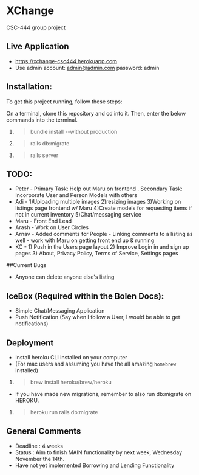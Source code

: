 # XChange

CSC-444 group project

## Live Application
* https://xchange-csc444.herokuapp.com
* Use admin account: admin@admin.com password: admin

## Installation:
To get this project running, follow these steps:

 On a terminal, clone this repository and cd into it. Then, enter the below commands into the terminal.
1. >bundle install --without production
2. >rails db:migrate
3. >rails server

## TODO:
* Peter - Primary Task: Help out Maru on frontend . Secondary Task: Incorporate User and Person Models with others
* Adi - 1)Uploading multiple images 2)resizing images 3)Working on listings page frontend w/ Maru 4)Create models for requesting items if not in current inventory 5)Chat/messaging service
* Maru - Front End Lead
* Arash - Work on User Circles
* Arnav - Added comments for People - Linking comments to a listing as well - work with Maru on getting front end up & running
* KC - 1) Push in the Users page layout 2) Improve Login in and sign up pages 3) About, Privacy Policy, Terms of Service, Settings pages  

##Current Bugs
* Anyone can delete anyone else's listing 

## IceBox (Required within the Bolen Docs):
* Simple Chat/Messaging Application
* Push Notification (Say when I follow a User, I would be able to get notifications)

## Deployment
* Install heroku CLI installed on your computer
* (For mac users and assuming you have the all amazing `homebrew` installed)
1. >brew install heroku/brew/heroku

* If you have made new migrations, remember to also run db:migrate on HEROKU.

1. >heroku run rails db:migrate

## General Comments
* Deadline : 4 weeks
* Status : Aim to finish MAIN functionality by next week, Wednesday November the 14th.
* Have not yet implemented Borrowing and Lending Functionality 
